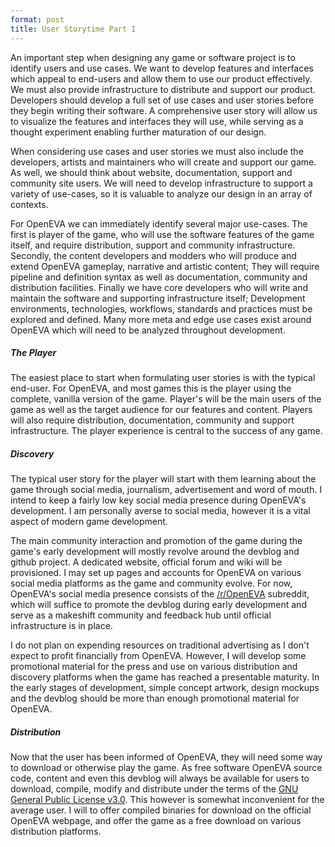 ```yaml
---
format: post
title: User Storytime Part I
---
```

An important step when designing any game or software project is to identify users and use cases. We want to develop features and interfaces which appeal to end-users and allow them to use our product effectively. We must also provide infrastructure to distribute and support our product. Developers should develop a full set of use cases and user stories before they begin writing their software. A comprehensive user story will allow us to visualize the features and interfaces they will use, while serving as a thought experiment enabling further maturation of our design.

When considering use cases and user stories we must also include the developers, artists and maintainers who will create and support our game. As well, we should think about website, documentation, support and community site users. We will need to develop infrastructure to support a variety of use-cases, so it is valuable to analyze our design in an array of contexts.

For OpenEVA we can immediately identify several major use-cases. The first is player of the game, who will use the software features of the game itself, and require distribution, support and community infrastructure. Secondly, the content developers and modders who will produce and extend OpenEVA gameplay, narrative and artistic content; They will require pipeline and definition syntax as well as documentation, community and distribution facilities. Finally we have core developers who will write and maintain the software and supporting infrastructure itself; Development environments, technologies, workflows, standards and practices must be explored and defined. Many more meta and edge use cases exist around OpenEVA which will need to be analyzed throughout development.

##### The Player

The easiest place to start when formulating user stories is with the typical end-user. For OpenEVA, and most games this is the player using the complete, vanilla version of the game. Player's will be the main users of the game as well as the target audience for our features and content. Players will also require distribution, documentation, community and support infrastructure. The player experience is central to the success of any game. 

##### Discovery

The typical user story for the player will start with them learning about the game through social media, journalism, advertisement and word of mouth. I intend to keep a fairly low key social media presence during OpenEVA's development. I am personally averse to social media, however it is a vital aspect of modern game development. 

The main community interaction and promotion of the game during the game's early development will mostly revolve around the devblog and github project. A dedicated website, official forum and wiki will be provisioned. I may set up pages and accounts for OpenEVA on various social media platforms as the game and community evolve. For now, OpenEVA's social media presence consists of the [/r/OpenEVA](https://www.reddit.com/r/OpenEVA/) subreddit, which will suffice to promote the devblog during early development and serve as a makeshift community and feedback hub until official infrastructure is in place. 

I do not plan on expending resources on traditional advertising as I don't expect to profit financially from OpenEVA. However, I will develop some promotional material for the press and use on various distribution and discovery platforms when the game has reached a presentable maturity. In the early stages of development, simple concept artwork, design mockups and the devblog should be more than enough promotional material for OpenEVA.

##### Distribution

Now that the user has been informed of OpenEVA, they will need some way to download or otherwise play the game. As free software OpenEVA source code, content and even this devblog will always be available for users to download, compile, modify and distribute under the terms of the [GNU General Public License v3.0](https://github.com/maxmurder/OpenEVA/blob/master/LICENSE). This however is somewhat inconvenient for the average user. I will to offer compiled binaries for download on the official OpenEVA webpage, and offer the game as a free download on various distribution platforms. 
